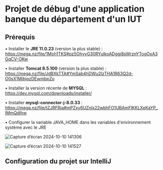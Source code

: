 # Projet de débug d'une application banque du département d'un IUT

## Prérequis

• Installer le **JRE 11.0.23** (version la plus stable) : https://mega.nz/file/1Moh1TKS#pz5OhyyG30RYulkoADggj8sWrznYTogOxA3GqCV-OKw

• Installer **Tomcat 8.5.100** (version la plus stable) : https://mega.nz/file/JdBXkTTA#YmSab4hDWu2IzTHA1R63Q2d-O0sX1MibjpzDEwmbpZo

• Installer la version récente de **MYSQL** : 
https://dev.mysql.com/downloads/installer/

• Installer **mysql-connector-j-8.0.33** : https://mega.nz/file/tZJRFRia#mPZxy6UZnlx22wbhFO1UBAmFlKKLXeKaYP_lMmQdIhw

• Configurer la variable JAVA_HOME dans les variables d'environnement système avec le JRE

![Capture d’écran 2024-10-10 141306](https://github.com/user-attachments/assets/1aa37a91-ab79-4a92-a336-b1f2adf9114f)

![Capture d’écran 2024-10-10 141527](https://github.com/user-attachments/assets/c3e2578e-494a-4a78-8e1b-bd8ff27ee257)


## Configuration du projet sur IntelliJ
